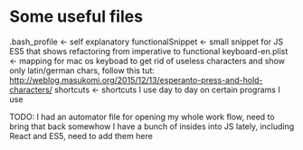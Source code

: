 # Some useful files

.bash_profile <- self explanatory
functionalSnippet <- small snippet for JS ES5 that shows refactoring from imperative to functional
keyboard-en.plist <- mapping for mac os keyboad to get rid of useless characters and show only latin/german chars, follow this tut: http://weblog.masukomi.org/2015/12/13/esperanto-press-and-hold-characters/
shortcuts <- shortcuts I use day to day on certain programs I use

TODO:
I had an automator file for opening my whole work flow, need to bring that back somewhow
I have a bunch of insides into JS lately, including React and ES5, need to add them here